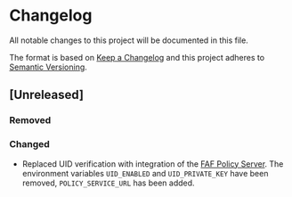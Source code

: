 # Changelog
All notable changes to this project will be documented in this file.

The format is based on [Keep a Changelog](http://keepachangelog.com/en/1.0.0/)
and this project adheres to [Semantic Versioning](http://semver.org/spec/v2.0.0.html).

## [Unreleased]
### Removed

### Changed
- Replaced UID verification with integration of the [FAF Policy Server](https://github.com/FAForever/faf-policy-server).
The environment variables `UID_ENABLED` and `UID_PRIVATE_KEY` have been removed, `POLICY_SERVICE_URL` has been added.
